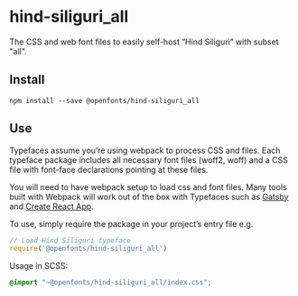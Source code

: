 
# hind-siliguri_all

The CSS and web font files to easily self-host “Hind Siliguri” with subset "all".

## Install

`npm install --save @openfonts/hind-siliguri_all`

## Use

Typefaces assume you’re using webpack to process CSS and files. Each typeface
package includes all necessary font files (woff2, woff) and a CSS file with
font-face declarations pointing at these files.

You will need to have webpack setup to load css and font files. Many tools built
with Webpack will work out of the box with Typefaces such as [Gatsby](https://github.com/gatsbyjs/gatsby)
and [Create React App](https://github.com/facebookincubator/create-react-app).

To use, simply require the package in your project’s entry file e.g.

```javascript
// Load Hind Siliguri typeface
require('@openfonts/hind-siliguri_all')
```

Usage in SCSS:
```scss
@import "~@openfonts/hind-siliguri_all/index.css";
```
